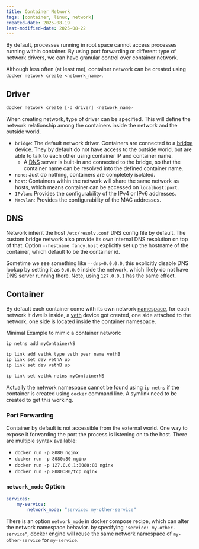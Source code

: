 ```yaml
---
title: Container Network
tags: [container, linux, network]
created-date: 2025-08-19
last-modified-date: 2025-08-22
---
```


By default, processes running in root space cannot access processes running within container. By using port forwarding or different type of network drivers, we can have granular control over container network.

Although less often (at least me), container network can be created using `docker network create <network_name>`.

## Driver

``` bash
docker network create [-d driver] <network_name>
```

When creating network, type of driver can be specified. This will define the network relationship among the containers inside the network and the outside world.

- `bridge`: The default network driver. Containers are connected to a [bridge](note/by/developer/linux_network.md#Bridge) device. They by default do not have access to the outside world, but are able to talk to each other using container IP and container name.
	- A [DNS](note/by/developer/network_protocols.md#DNS) server is built-in and connected to the bridge, so that the container name can be resolved into the defined container name.
- `none`: Just do nothing, containers are completely isolated.
- `host`: Containers within the network will share the same network as hosts, which means container can be accessed on `localhost:port`.
- `IPvlan`: Provides the configurability of the IPv4 or IPv6 addresses.
- `Macvlan`: Provides the configurability of the MAC addresses.

## DNS

Network inherit the host `/etc/resolv.conf` DNS config file by default. The custom bridge network also provide its own internal DNS resolution on top of that. Option `--hostname fancy.host` explicitly set up the hostname of the container, which default to be the container id.

Sometime we see something like `--dns=0.0.0.0`, this explicitly disable DNS lookup by setting it as `0.0.0.0` inside the network, which likely do not have DNS server running there. Note, using `127.0.0.1` has the same effect.

## Container

By default each container come with its own network [namespace](as/developer/notes/linux_namespace.md), for each network it dwells inside, a [veth](note/by/developer/linux_network.md#VETH) device got created, one side attached to the network, one side is located inside the container namespace.

Minimal Example to mimic a container network:

``` bash
ip netns add myContainerNS

ip link add vethA type veth peer name vethB
ip link set dev vethA up
ip link set dev vethB up

ip link set vethA netns myContainerNS
```

Actually the network namespace cannot be found using `ip netns` if the container is created using `docker` command line. A symlink need to be created to get this working.

### Port Forwarding

Container by default is not accessible from the external world. One way to expose it forwarding the port the process is listening on to the host. There are multiple syntax available:

- `docker run -p 8080 nginx`
- `docker run -p 8080:80 nginx`
- `docker run -p 127.0.0.1:8080:80 nginx`
- `docker run -p 8080:80/tcp nginx`

### `network_mode` Option

``` yaml
services:
	my-service:
		network_mode: "service: my-other-service"
```

There is an option `network_mode` in docker compose recipe, which can alter the network namespace behavior. by specifying `"service: my-other-service"`, docker engine will reuse the same network namespace of `my-other-service` for `my-service`.
